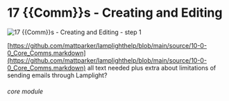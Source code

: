 # 17 {{Comm}}s - Creating and Editing


![17 {{Comm}}s - Creating and Editing - step 1](17_Communications_-_Creating_and_Editing_im_1.png)

[https://github.com/mattparker/lamplighthelp/blob/main/source/10-0-0_Core_Comms.markdown](https://github.com/mattparker/lamplighthelp/blob/main/source/10-0-0_Core_Comms.markdown)
all text needed plus extra about limitations of sending emails through Lamplight?

###### core module